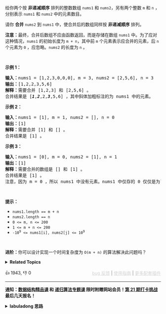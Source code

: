 <p>给你两个按 <strong>非递减顺序</strong> 排列的整数数组&nbsp;<code>nums1</code><em> </em>和 <code>nums2</code>，另有两个整数 <code>m</code> 和 <code>n</code> ，分别表示 <code>nums1</code> 和 <code>nums2</code> 中的元素数目。</p>

<p>请你 <strong>合并</strong> <code>nums2</code><em> </em>到 <code>nums1</code> 中，使合并后的数组同样按 <strong>非递减顺序</strong> 排列。</p>

<p><strong>注意：</strong>最终，合并后数组不应由函数返回，而是存储在数组 <code>nums1</code> 中。为了应对这种情况，<code>nums1</code> 的初始长度为 <code>m + n</code>，其中前 <code>m</code> 个元素表示应合并的元素，后 <code>n</code> 个元素为 <code>0</code> ，应忽略。<code>nums2</code> 的长度为 <code>n</code> 。</p>

<p>&nbsp;</p>

<p><strong>示例 1：</strong></p>

<pre>
<strong>输入：</strong>nums1 = [1,2,3,0,0,0], m = 3, nums2 = [2,5,6], n = 3
<strong>输出：</strong>[1,2,2,3,5,6]
<strong>解释：</strong>需要合并 [1,2,3] 和 [2,5,6] 。
合并结果是 [<em><strong>1</strong></em>,<em><strong>2</strong></em>,2,<em><strong>3</strong></em>,5,6] ，其中斜体加粗标注的为 nums1 中的元素。
</pre>

<p><strong>示例 2：</strong></p>

<pre>
<strong>输入：</strong>nums1 = [1], m = 1, nums2 = [], n = 0
<strong>输出：</strong>[1]
<strong>解释：</strong>需要合并 [1] 和 [] 。
合并结果是 [1] 。
</pre>

<p><strong>示例 3：</strong></p>

<pre>
<strong>输入：</strong>nums1 = [0], m = 0, nums2 = [1], n = 1
<strong>输出：</strong>[1]
<strong>解释：</strong>需要合并的数组是 [] 和 [1] 。
合并结果是 [1] 。
注意，因为 m = 0 ，所以 nums1 中没有元素。nums1 中仅存的 0 仅仅是为了确保合并结果可以顺利存放到 nums1 中。
</pre>

<p>&nbsp;</p>

<p><strong>提示：</strong></p>

<ul> 
 <li><code>nums1.length == m + n</code></li> 
 <li><code>nums2.length == n</code></li> 
 <li><code>0 &lt;= m, n &lt;= 200</code></li> 
 <li><code>1 &lt;= m + n &lt;= 200</code></li> 
 <li><code>-10<sup>9</sup> &lt;= nums1[i], nums2[j] &lt;= 10<sup>9</sup></code></li> 
</ul>

<p>&nbsp;</p>

<p><strong>进阶：</strong>你可以设计实现一个时间复杂度为 <code>O(m + n)</code> 的算法解决此问题吗？</p>

<details><summary><strong>Related Topics</strong></summary>数组 | 双指针 | 排序</details><br>

<div>👍 1943, 👎 0<span style='float: right;'><span style='color: gray;'><a href='https://github.com/labuladong/fucking-algorithm/discussions/939' target='_blank' style='color: lightgray;text-decoration: underline;'>bug 反馈</a> | <a href='https://labuladong.gitee.io/article/fname.html?fname=jb插件简介' target='_blank' style='color: lightgray;text-decoration: underline;'>使用指南</a> | <a href='https://labuladong.github.io/algo/images/others/%E5%85%A8%E5%AE%B6%E6%A1%B6.jpg' target='_blank' style='color: lightgray;text-decoration: underline;'>更多配套插件</a></span></span></div>

<div id="labuladong"><hr>

**通知：[数据结构精品课](https://aep.h5.xeknow.com/s/1XJHEO) 和 [递归算法专题课](https://aep.xet.tech/s/3YGcq3) 限时附赠网站会员！[第 21 期打卡挑战](https://opedk.xet.tech/s/4ptSo2) 最后几天报名！**

<details><summary><strong>labuladong 思路</strong></summary>

## 基本思路

这道题很像前文 [链表的双指针技巧汇总](https://labuladong.github.io/article/fname.html?fname=链表技巧) 中讲过的 [21. 合并两个有序链表](/problems/merge-two-sorted-lists)，这里让你合并两个有序数组。

对于单链表来说，我们直接用双指针从头开始合并即可，但对于数组来说会出问题。因为题目让我直接把结果存到 `nums1` 中，而 `nums1` 的开头有元素，如果我们无脑复制单链表的逻辑，会覆盖掉 `nums1` 的原始元素，导致错误。

但 `nums1` 后面是空的呀，所以这道题需要我们稍微变通一下：**将双指针初始化在数组的尾部，然后从后向前进行合并**，这样即便覆盖了 `nums1` 中的元素，这些元素也必然早就被用过了，不会影响答案的正确性。

**标签：[数据结构](https://mp.weixin.qq.com/mp/appmsgalbum?__biz=MzAxODQxMDM0Mw==&action=getalbum&album_id=1318892385270808576)，[数组双指针](https://mp.weixin.qq.com/mp/appmsgalbum?__biz=MzAxODQxMDM0Mw==&action=getalbum&album_id=2120601117519675393)**

## 解法代码

```java
class Solution {
    public void merge(int[] nums1, int m, int[] nums2, int n) {
        // 两个指针分别初始化在两个数组的最后一个元素（类似拉链两端的锯齿）
        int i = m - 1, j = n - 1;
        // 生成排序的结果（类似拉链的拉锁）
        int p = nums1.length - 1;
        // 从后向前生成结果数组，类似合并两个有序链表的逻辑
        while (i >= 0 && j >= 0) {
            if (nums1[i] > nums2[j]) {
                nums1[p] = nums1[i];
                i--;
            } else {
                nums1[p] = nums2[j];
                j--;
            }
            p--;
        }
        // 可能其中一个数组的指针走到尽头了，而另一个还没走完
        // 因为我们本身就是在往 nums1 中放元素，所以只需考虑 nums2 是否剩元素即可
        while (j >= 0) {
            nums1[p] = nums2[j];
            j--;
            p--;
        }
    }
}
```

<visual slug='merge-sorted-array'/>

**类似题目**：
  - [977. 有序数组的平方 🟢](/problems/squares-of-a-sorted-array)

</details>
</div>



